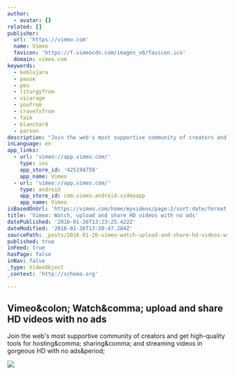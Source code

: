 ```yaml
---
author:
  - avatar: {}
related: []
publisher:
  url: 'https://vimeo.com'
  name: Vimeo
  favicon: 'https://f.vimeocdn.com/images_v6/favicon.ico'
  domain: vimeo.com
keywords:
  - keblujara
  - pause
  - peu
  - liturgyfrom
  - vicarage
  - youfrom
  - cravefxfrom
  - faik
  - blanchard
  - parson
description: "Join the web's most supportive community of creators and get high-quality tools for hosting, sharing, and streaming videos in gorgeous HD with no ads."
inLanguage: en
app_links:
  - url: 'vimeo://app.vimeo.com/'
    type: ios
    app_store_id: '425194759'
    app_name: Vimeo
  - url: 'vimeo://app.vimeo.com/'
    type: android
    app_store_id: com.vimeo.android.videoapp
    app_name: Vimeo
isBasedOnUrl: 'https://vimeo.com/home/myvideos/page:2/sort:date/format:video'
title: 'Vimeo: Watch, upload and share HD videos with no ads'
datePublished: '2016-01-26T13:23:25.422Z'
dateModified: '2016-01-26T13:20:47.284Z'
sourcePath: _posts/2016-01-26-vimeo-watch-upload-and-share-hd-videos-with-no-ads.md
published: true
inFeed: true
hasPage: false
inNav: false
_type: VideoObject
_context: 'http://schema.org'

---
```

<article style=""><h1>Vimeo&amp;colon; Watch&amp;comma; upload and share HD videos with no ads</h1><p>Join the web's most supportive community of creators and get high-quality tools for hosting&amp;comma; sharing&amp;comma; and streaming videos in gorgeous HD with no ads&amp;period;</p><img src="https://f.vimeocdn.com/images_v6/logo.png" /></article>